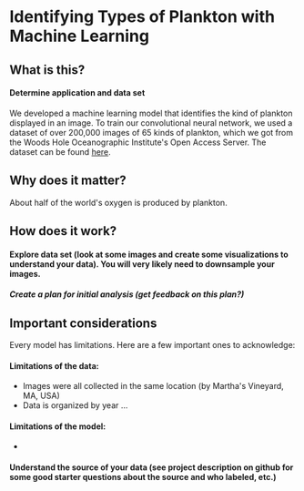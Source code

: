 # Identifying Types of Plankton with Machine Learning

## What is this?
#### Determine application and data set
We developed a machine learning model that identifies the kind of plankton displayed in an image. To train our convolutional neural network, we used a dataset of over 200,000 images of 65 kinds of plankton, which we got from the Woods Hole Oceanographic Institute's Open Access Server. The dataset can be found [here](https://darchive.mblwhoilibrary.org/handle/1912/7341).

## Why does it matter?
About half of the world's oxygen is produced by plankton. 

## How does it work?
#### Explore data set (look at some images and create some visualizations to understand your data). You will very likely need to downsample your images.

##### Create a plan for initial analysis (get feedback on this plan?)

## Important considerations
Every model has limitations. Here are a few important ones to acknowledge:

#### Limitations of the data:
- Images were all collected in the same location (by Martha's Vineyard, MA, USA) 
- Data is organized by year ...

#### Limitations of the model:
- 

#### Understand the source of your data (see project description on github for some good starter questions about the source and who labeled, etc.)
